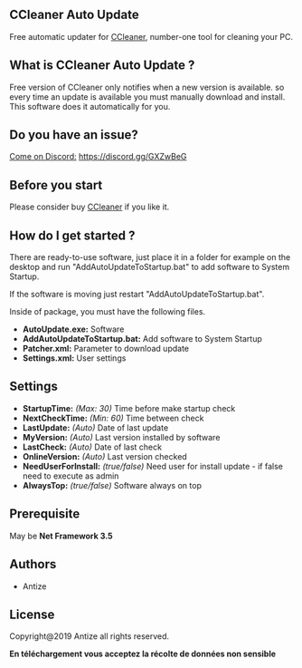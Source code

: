 ## CCleaner Auto Update 
Free automatic updater for [CCleaner](https://www.ccleaner.com), number-one tool for cleaning your PC.

## What is CCleaner Auto Update ?
Free version of CCleaner only notifies when a new version is available. so every time an update is available you must manually download and install. This software does it automatically for you.

## Do you have an issue?
[Come on Discord:](https://discord.gg/GXZwBeG) https://discord.gg/GXZwBeG

## Before you start
Please consider buy [CCleaner](https://www.ccleaner.com) if you like it.

## How do I get started ?
There are ready-to-use software, just place it in a folder for example on the desktop and run "AddAutoUpdateToStartup.bat" to add software to System Startup.

If the software is moving just restart "AddAutoUpdateToStartup.bat".

Inside of package, you must have the following files.

- **AutoUpdate.exe:** Software
- **AddAutoUpdateToStartup.bat:** Add software to System Startup
- **Patcher.xml:** Parameter to download update
- **Settings.xml:** User settings

## Settings
- **StartupTime:** *(Max: 30)* Time before make startup check
- **NextCheckTime:** *(Min: 60)* Time between check
- **LastUpdate:** *(Auto)* Date of last update
- **MyVersion:** *(Auto)* Last version installed by software
- **LastCheck:** *(Auto)* Date of last check
- **OnlineVersion:** *(Auto)* Last version checked
- **NeedUserForInstall:** *(true/false)* Need user for install update - if false need to execute as admin
- **AlwaysTop:** *(true/false)* Software always on top

## Prerequisite
May be **Net Framework 3.5**

## Authors
- Antize

## License
Copyright@2019 Antize all rights reserved.

**En téléchargement vous acceptez la récolte de données non sensible**
